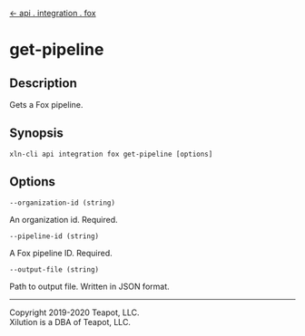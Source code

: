 [<- api . integration . fox](index.md)

# get-pipeline

## Description

Gets a Fox pipeline.

## Synopsis

```
xln-cli api integration fox get-pipeline [options]
```

## Options

`--organization-id (string)`

An organization id. Required.

`--pipeline-id (string)`

A Fox pipeline ID. Required.

`--output-file (string)`

Path to output file. Written in JSON format.

---

Copyright 2019-2020 Teapot, LLC.  
Xilution is a DBA of Teapot, LLC.
